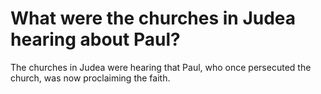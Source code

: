 # What were the churches in Judea hearing about Paul?

The churches in Judea were hearing that Paul, who once persecuted the church, was now proclaiming the faith.
